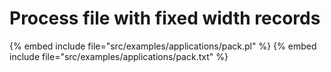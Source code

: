 # Process file with fixed width records


{% embed include file="src/examples/applications/pack.pl" %}
{% embed include file="src/examples/applications/pack.txt" %}


